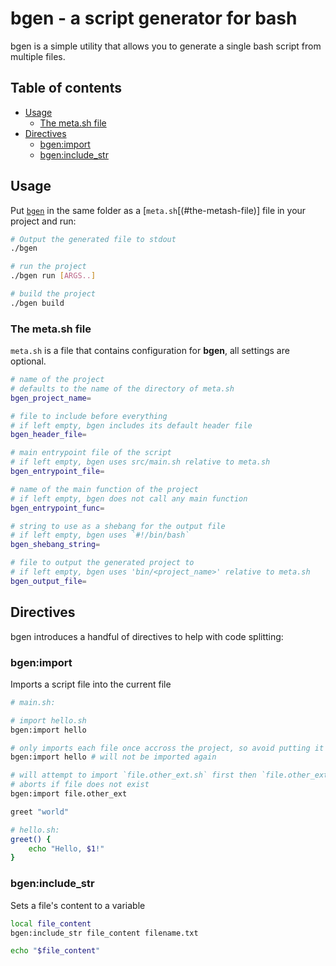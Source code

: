 # bgen - a script generator for bash

bgen is a simple utility that allows you to generate a single bash script from multiple files.

## Table of contents

- [Usage](#usage)
  - [The meta.sh file](#the-metash-file)
- [Directives](#directives)
  - [bgen:import](#bgenimport)
  - [bgen:include_str](#bgeninclude_str)

## Usage

Put [`bgen`](./bin/bgen) in the same folder as a [`meta.sh`[(#the-metash-file)] file in your project and run:

```bash
# Output the generated file to stdout
./bgen

# run the project
./bgen run [ARGS..]

# build the project
./bgen build
```

### The meta.sh file

`meta.sh` is a file that contains configuration for __bgen__, all settings are optional.

```bash
# name of the project
# defaults to the name of the directory of meta.sh
bgen_project_name=

# file to include before everything
# if left empty, bgen includes its default header file
bgen_header_file=

# main entrypoint file of the script
# if left empty, bgen uses src/main.sh relative to meta.sh
bgen_entrypoint_file=

# name of the main function of the project
# if left empty, bgen does not call any main function
bgen_entrypoint_func=

# string to use as a shebang for the output file
# if left empty, bgen uses `#!/bin/bash`
bgen_shebang_string=

# file to output the generated project to
# if left empty, bgen uses 'bin/<project_name>' relative to meta.sh
bgen_output_file=
```

## Directives

bgen introduces a handful of directives to help with code splitting:

### bgen:import

Imports a script file into the current file

```bash
# main.sh:

# import hello.sh
bgen:import hello

# only imports each file once accross the project, so avoid putting it inside local scopes
bgen:import hello # will not be imported again

# will attempt to import `file.other_ext.sh` first then `file.other_ext`
# aborts if file does not exist
bgen:import file.other_ext

greet "world"

# hello.sh:
greet() {
    echo "Hello, $1!"
}

```

### bgen:include_str

Sets a file's content to a variable

```bash
local file_content
bgen:include_str file_content filename.txt

echo "$file_content"
```
